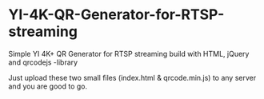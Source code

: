 # YI-4K-QR-Generator-for-RTSP-streaming
Simple YI 4K+ QR Generator for RTSP streaming build with HTML, jQuery and qrcodejs -library


Just upload these two small files (index.html & qrcode.min.js) to any server and you are good to go.
